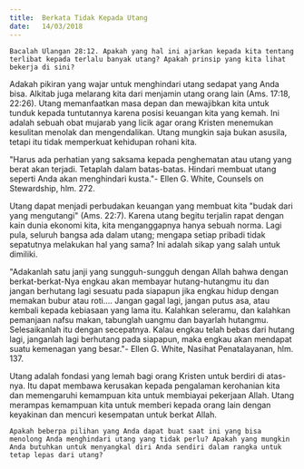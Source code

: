 ```yaml
---
title:  Berkata Tidak Kepada Utang
date:   14/03/2018
---
```


`Bacalah Ulangan 28:12. Apakah yang hal ini ajarkan kepada kita tentang terlibat kepada terlalu banyak utang? Apakah prinsip yang kita lihat bekerja di sini?`

Adakah pikiran yang wajar untuk menghindari utang sedapat yang Anda bisa. Alkitab juga melarang kita dari menjamin utang orang lain (Ams. 17:18, 22:26). Utang memanfaatkan masa depan dan mewajibkan kita untuk tunduk kepada tuntutannya karena posisi keuangan kita yang kemah. Ini adalah sebuah obat mujarab yang licik agar orang Kristen menemukan kesulitan menolak dan mengendalikan. Utang mungkin saja bukan asusila, tetapi itu tidak memperkuat kehidupan rohani kita.

"Harus ada perhatian yang saksama kepada penghematan atau utang yang berat akan terjadi. Tetaplah dalam batas-batas. Hindari membuat utang seperti Anda akan menghindari kusta."- Ellen G. White, Counsels on Stewardship, hlm. 272.

Utang dapat menjadi perbudakan keuangan yang membuat kita "budak dari yang mengutangi" (Ams. 22:7). Karena utang begitu terjalin rapat dengan kain dunia ekonomi kita, kita menganggapnya hanya sebuah norma. Lagi pula, seluruh bangsa ada dalam utang; mengapa setiap pribadi tidak sepatutnya melakukan hal yang sama? Ini adalah sikap yang salah untuk dimiliki.

"Adakanlah satu janji yang sungguh-sungguh dengan Allah bahwa dengan berkat-berkat-Nya engkau akan membayar hutang-hutangmu itu dan jangan berhutang lagi sesuatu pada siapapun jika engkau hidup dengan memakan bubur atau roti.... Jangan gagal lagi, jangan putus asa, atau kembali kepada kebiasaan yang lama itu. Kalahkan seleramu, dan kalahkan pemanjaan nafsu makan, tabunglah uangmu dan bayarlah hutangmu. Selesaikanlah itu dengan secepatnya. Kalau engkau telah bebas dari hutang lagi, janganlah lagi berhutang pada siapapun, maka engkau akan mendapat suatu kemenagan yang besar."- Ellen G. White, Nasihat Penatalayanan, hlm. 137.

Utang adalah fondasi yang lemah bagi orang Kristen untuk berdiri di atas-nya. Itu dapat membawa kerusakan kepada pengalaman kerohanian kita dan memengaruhi kemampuan kita untuk membiayai pekerjaan Allah. Utang merampas kemampuan kita untuk memberi kepada orang lain dengan keyakinan dan mencuri kesempatan untuk berkat Allah.

`Apakah beberpa pilihan yang Anda dapat buat saat ini yang bisa menolong Anda menghindari utang yang tidak perlu? Apakah yang mungkin Anda butuhkan untuk menyangkal diri Anda sendiri dalam rangka untuk tetap lepas dari utang?`